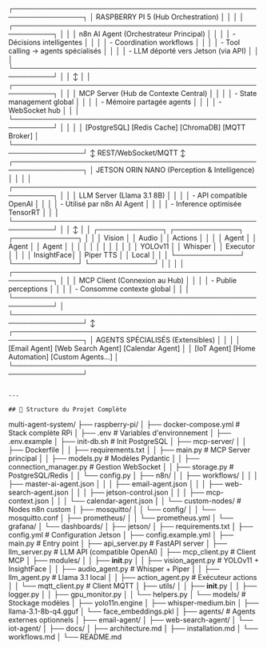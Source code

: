 ┌────────────────────────────────────────────────────────────────┐
│              RASPBERRY PI 5 (Hub Orchestration)                │
│                                                                 │
│  ┌──────────────────────────────────────────────────────────┐ │
│  │  n8n AI Agent (Orchestrateur Principal)                  │ │
│  │  - Décisions intelligentes                               │ │
│  │  - Coordination workflows                                │ │
│  │  - Tool calling → agents spécialisés                     │ │
│  │  - LLM déporté vers Jetson (via API)                     │ │
│  └──────────────────────────────────────────────────────────┘ │
│                            ↕                                   │
│  ┌──────────────────────────────────────────────────────────┐ │
│  │  MCP Server (Hub de Contexte Central)                    │ │
│  │  - State management global                               │ │
│  │  - Mémoire partagée agents                               │ │
│  │  - WebSocket hub                                         │ │
│  └──────────────────────────────────────────────────────────┘ │
│                                                                 │
│  [PostgreSQL] [Redis Cache] [ChromaDB] [MQTT Broker]          │
└────────────────────────────────────────────────────────────────┘
                     ↕ REST/WebSocket/MQTT ↕
┌────────────────────────────────────────────────────────────────┐
│           JETSON ORIN NANO (Perception & Intelligence)         │
│                                                                 │
│  ┌──────────────────────────────────────────────────────────┐ │
│  │  LLM Server (Llama 3.1 8B)                               │ │
│  │  - API compatible OpenAI                                 │ │
│  │  - Utilisé par n8n AI Agent                              │ │
│  │  - Inference optimisée TensorRT                          │ │
│  └──────────────────────────────────────────────────────────┘ │
│                            ↕                                   │
│  ┌─────────────┐  ┌─────────────┐  ┌─────────────┐          │
│  │   Vision    │  │    Audio    │  │   Actions   │          │
│  │   Agent     │  │    Agent    │  │   Agent     │          │
│  │             │  │             │  │             │          │
│  │  YOLOv11    │  │  Whisper    │  │  Executor   │          │
│  │  InsightFace│  │  Piper TTS  │  │  Local      │          │
│  └─────────────┘  └─────────────┘  └─────────────┘          │
│                                                                 │
│  ┌──────────────────────────────────────────────────────────┐ │
│  │  MCP Client (Connexion au Hub)                           │ │
│  │  - Publie perceptions                                    │ │
│  │  - Consomme contexte global                              │ │
│  └──────────────────────────────────────────────────────────┘ │
└────────────────────────────────────────────────────────────────┘
                            ↕
┌────────────────────────────────────────────────────────────────┐
│              AGENTS SPÉCIALISÉS (Extensibles)                  │
│                                                                 │
│  [Email Agent] [Web Search Agent] [Calendar Agent]            │
│  [IoT Agent] [Home Automation] [Custom Agents...]             │
└────────────────────────────────────────────────────────────────┘
```

---

## 📁 Structure du Projet Complète
```
multi-agent-system/
├── raspberry-pi/
│   ├── docker-compose.yml          # Stack complète RPi
│   ├── .env                         # Variables d'environnement
│   ├── .env.example
│   ├── init-db.sh                   # Init PostgreSQL
│   ├── mcp-server/
│   │   ├── Dockerfile
│   │   ├── requirements.txt
│   │   ├── main.py                  # MCP Server principal
│   │   ├── models.py                # Modèles Pydantic
│   │   ├── connection_manager.py   # Gestion WebSocket
│   │   ├── storage.py               # PostgreSQL/Redis
│   │   └── config.py
│   ├── n8n/
│   │   ├── workflows/
│   │   │   ├── master-ai-agent.json
│   │   │   ├── email-agent.json
│   │   │   ├── web-search-agent.json
│   │   │   ├── jetson-control.json
│   │   │   ├── mcp-context.json
│   │   │   └── calendar-agent.json
│   │   └── custom-nodes/           # Nodes n8n custom
│   ├── mosquitto/
│   │   └── config/
│   │       └── mosquitto.conf
│   ├── prometheus/
│   │   └── prometheus.yml
│   └── grafana/
│       └── dashboards/
│
├── jetson/
│   ├── requirements.txt
│   ├── config.yml                   # Configuration Jetson
│   ├── config.example.yml
│   ├── main.py                      # Entry point
│   ├── api_server.py                # FastAPI server
│   ├── llm_server.py                # LLM API (compatible OpenAI)
│   ├── mcp_client.py                # Client MCP
│   ├── modules/
│   │   ├── __init__.py
│   │   ├── vision_agent.py          # YOLOv11 + InsightFace
│   │   ├── audio_agent.py           # Whisper + Piper
│   │   ├── llm_agent.py             # Llama 3.1 local
│   │   ├── action_agent.py          # Exécuteur actions
│   │   └── mqtt_client.py           # Client MQTT
│   ├── utils/
│   │   ├── __init__.py
│   │   ├── logger.py
│   │   ├── gpu_monitor.py
│   │   └── helpers.py
│   └── models/                      # Stockage modèles
│       ├── yolo11n.engine
│       ├── whisper-medium.bin
│       ├── llama-3.1-8b-q4.gguf
│       └── face_embeddings.pkl
│
├── agents/                          # Agents externes optionnels
│   ├── email-agent/
│   ├── web-search-agent/
│   └── iot-agent/
│
├── docs/
│   ├── architecture.md
│   ├── installation.md
│   └── workflows.md
│
└── README.md